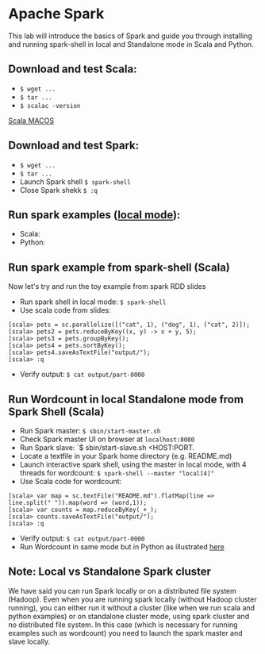 # Apache Spark
This lab will introduce the basics of Spark and guide you through installing and running spark-shell in local and Standalone mode in Scala and Python.

## Download and test Scala:
  - `$ wget ...`
  - `$ tar ... `
  - `$ scalac -version`

[Scala MACOS](https://medium.com/@djamaldg/how-to-install-scala-on-macos-5771d55339cb)

## Download and test Spark:
  - `$ wget ...`
  - `$ tar ... `
  - Launch Spark shell `$ spark-shell `
  - Close Spark shekk `$ :q `

## Run spark examples ([local mode](http://spark.apache.org/docs/latest/)):
  - Scala:
  - Python:

## Run spark example from spark-shell (Scala)
Now let's try and run the toy example from spark RDD slides
  - Run spark shell in local mode: `$ spark-shell`
  - Use scala code from slides:

```
[scala> pets = sc.parallelize([("cat", 1), ("dog", 1), ("cat", 2)]);
[scala> pets2 = pets.reduceByKey((x, y) -> x + y, 5);
[scala> pets3 = pets.groupByKey();
[scala> pets4 = pets.sortByKey();
[scala> pets4.saveAsTextFile("output/");
[scala> :q
```
  - Verify output: `$ cat output/part-0000 `
  
## Run Wordcount in local Standalone mode from Spark Shell (Scala)
 * Run Spark master: `$ sbin/start-master.sh`
 * Check Spark master UI on browser at `localhost:8080`
 * Run Spark slave: `$ sbin/start-slave.sh <HOST:PORT.
 * Locate a textfile in your Spark home directory (e.g. README.md)
 * Launch interactive spark shell, using the master in local mode, with 4 threads for wordcount: `$ spark-shell --master "local[4]" `
 * Use Scala code for wordcount: <!--https://www.tutorialkart.com/apache-spark/scala-spark-shell-example/-->

 ```
 [scala> var map = sc.textFile("README.md").flatMap(line => line.split(" ")).map(word => (word,1));
 [scala> var counts = map.reduceByKey(_+_);
 [scala> counts.saveAsTextFile("output/");
 [scala> :q
```
 * Verify output: `$ cat output/part-0000 `
 * Run Wordcount in same mode but in Python as illustrated [here](https://www.tutorialkart.com/apache-spark/python-spark-shell-pyspark-example/)

## Note: Local vs Standalone Spark cluster 
We have said you can run Spark locally or on a distributed file system (Hadoop). Even when you are running spark locally (without Hadoop cluster running), you can either run it without a cluster (like when we run scala and python examples) or on standalone cluster mode, using spark cluster and no distributed file system. In this case (which is necessary for running examples such as wordcount) you need to launch the spark master and slave locally.

<!--MAC OS X
https://www.tutorialkart.com/apache-spark/how-to-install-spark-on-mac-os/-->


